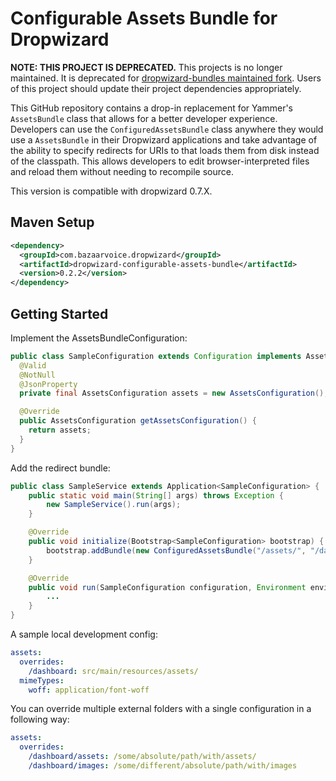 # Configurable Assets Bundle for Dropwizard

**NOTE: THIS PROJECT IS DEPRECATED.** This projects is no longer maintained.  It is deprecated for
[dropwizard-bundles maintained fork](https://github.com/dropwizard-bundles/dropwizard-configurable-assets-bundle).
Users of this project should update their project dependencies appropriately.

This GitHub repository contains a drop-in replacement for Yammer's `AssetsBundle` class that allows for a better
developer experience.  Developers can use the `ConfiguredAssetsBundle` class anywhere they would use a `AssetsBundle`
in their Dropwizard applications and take advantage of the ability to specify redirects for URIs to that loads them from
disk instead of the classpath.  This allows developers to edit browser-interpreted files and reload them without needing
to recompile source.

This version is compatible with dropwizard 0.7.X.

## Maven Setup

```xml
<dependency>
  <groupId>com.bazaarvoice.dropwizard</groupId>
  <artifactId>dropwizard-configurable-assets-bundle</artifactId>
  <version>0.2.2</version>
</dependency>
```

## Getting Started

Implement the AssetsBundleConfiguration:
```java
public class SampleConfiguration extends Configuration implements AssetsBundleConfiguration {
  @Valid
  @NotNull
  @JsonProperty
  private final AssetsConfiguration assets = new AssetsConfiguration();

  @Override
  public AssetsConfiguration getAssetsConfiguration() {
    return assets;
  }
}
```

Add the redirect bundle:
```java
public class SampleService extends Application<SampleConfiguration> {
    public static void main(String[] args) throws Exception {
        new SampleService().run(args);
    }

    @Override
    public void initialize(Bootstrap<SampleConfiguration> bootstrap) {
        bootstrap.addBundle(new ConfiguredAssetsBundle("/assets/", "/dashboard/"));
    }

    @Override
    public void run(SampleConfiguration configuration, Environment environment) {
        ...
    }
}
```

A sample local development config:
```yml
assets:
  overrides:
    /dashboard: src/main/resources/assets/
  mimeTypes:
    woff: application/font-woff
```

You can override multiple external folders with a single configuration in a following way:
```yml
assets:
  overrides:
    /dashboard/assets: /some/absolute/path/with/assets/
    /dashboard/images: /some/different/absolute/path/with/images
```
